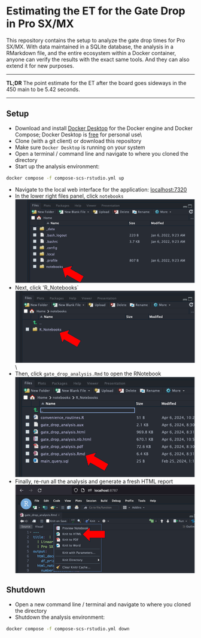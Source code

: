 # Estimating the ET for the Gate Drop in Pro SX/MX  
This repository contains the setup to analyze the gate drop times for Pro SX/MX. With data maintained in a SQLite database, the analysis in a RMarkdown file, and the entire ecosystem within a Docker container, anyone can verify the results with the exact same tools. And they can also extend it for new purposes. 

------------------------------------------------------------------------

**TL;DR** The point estimate for the ET after the board goes sideways in the 450 main to be 5.42 seconds.

------------------------------------------------------------------------

## Setup  
-   Download and install [Docker Desktop](https://www.docker.com/products/docker-desktop/) for the Docker engine and Docker Compose; Docker Desktop is [free](https://www.docker.com/pricing/) for personal use\
-   Clone (with a git client) or download this repository
-   Make sure `Docker Desktop` is running on your system
-   Open a terminal / command line and navigate to where you cloned the directory
-   Start up the analysis environment:

``` zsh
docker compose -f compose-scs-rstudio.yml up
```

-   Navigate to the local web interface for the application: [localhost:7320](http://localhost:7320)
-   In the lower right files panel, click `notebooks` ![fig1](./images/notebooks_ref.png)
-   Next, click 'R_Notebooks\` ![fig2](./images/R_Notebooks_ref.png)\
-   Then, click `gate_drop_analysis.Rmd` to open the RNotebook ![fig3](./images/rmd_ref.png)
-   Finally, re-run all the analysis and generate a fresh HTML report ![fig4](./images/knit_html.png)

## Shutdown  
-   Open a new command line / terminal and navigate to where you cloned the directory
-   Shutdown the analysis environment:

``` zsh
docker compose -f compose-scs-rstudio.yml down 
```
